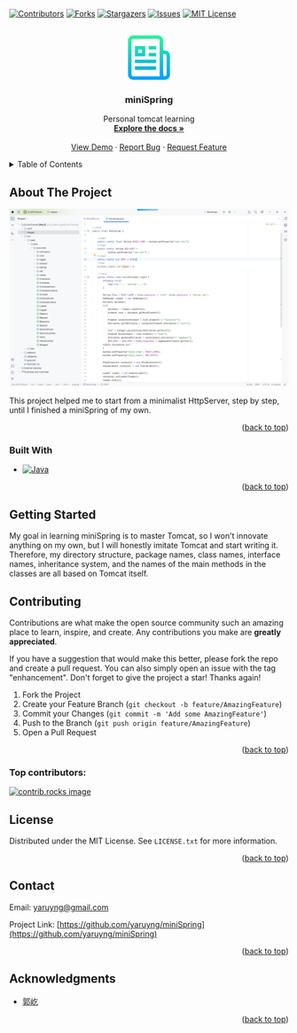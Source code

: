 <a id="readme-top"></a>

[![Contributors][contributors-shield]][contributors-url]
[![Forks][forks-shield]][forks-url]
[![Stargazers][stars-shield]][stars-url]
[![Issues][issues-shield]][issues-url]
[![MIT License][license-shield]][license-url]



<!-- PROJECT LOGO -->
<br />
<div align="center">
  <a href="https://github.com/yaruyng/miniSpring">
    <img src="images/logo.png" alt="Logo" width="80" height="80">
  </a>

<h3 align="center">miniSpring</h3>

  <p align="center">
    Personal tomcat learning
    <br />
    <a href="https://github.com/yaruyng/miniSpring"><strong>Explore the docs »</strong></a>
    <br />
    <br />
    <a href="https://github.com/yaruyng/miniSpring">View Demo</a>
    ·
    <a href="https://github.com/yaruyng/miniSpring/issues/new?labels=bug&template=bug-report---.md">Report Bug</a>
    ·
    <a href="https://github.com/yaruyng/miniSpring/issues/new?labels=enhancement&template=feature-request---.md">Request Feature</a>
  </p>
</div>



<!-- TABLE OF CONTENTS -->
<details>
  <summary>Table of Contents</summary>
  <ol>
    <li>
      <a href="#about-the-project">About The Project</a>
      <ul>
        <li><a href="#built-with">Built With</a></li>
      </ul>
    </li>
    <li><a href="#contributing">Contributing</a></li>
    <li><a href="#license">License</a></li>
    <li><a href="#contact">Contact</a></li>
    <li><a href="#acknowledgments">Acknowledgments</a></li>
  </ol>
</details>



<!-- ABOUT THE PROJECT -->
## About The Project

[![Product Name Screen Shot][product-screenshot]](https://example.com)

This project helped me to start from a minimalist HttpServer, step by step, until I finished a miniSpring of my own.
<p align="right">(<a href="#readme-top">back to top</a>)</p>



### Built With

* [![Java][Java]][Java-url]

<p align="right">(<a href="#readme-top">back to top</a>)</p>



<!-- GETTING STARTED -->
## Getting Started

My goal in learning miniSpring is to master Tomcat, so I won't innovate anything on my own, but I will honestly imitate Tomcat and start writing it. Therefore, my directory structure, package names, class names, interface names, inheritance system, and the names of the main methods in the classes are all based on Tomcat itself.

<!-- CONTRIBUTING -->
## Contributing

Contributions are what make the open source community such an amazing place to learn, inspire, and create. Any contributions you make are **greatly appreciated**.

If you have a suggestion that would make this better, please fork the repo and create a pull request. You can also simply open an issue with the tag "enhancement".
Don't forget to give the project a star! Thanks again!

1. Fork the Project
2. Create your Feature Branch (`git checkout -b feature/AmazingFeature`)
3. Commit your Changes (`git commit -m 'Add some AmazingFeature'`)
4. Push to the Branch (`git push origin feature/AmazingFeature`)
5. Open a Pull Request

<p align="right">(<a href="#readme-top">back to top</a>)</p>

### Top contributors:

<a href="https://github.com/yaruyng/miniSpring/graphs/contributors">
  <img src="https://contrib.rocks/image?repo=yaruyng/miniSpring" alt="contrib.rocks image" />
</a>



<!-- LICENSE.txt -->
## License

Distributed under the MIT License. See `LICENSE.txt` for more information.

<p align="right">(<a href="#readme-top">back to top</a>)</p>



<!-- CONTACT -->
## Contact

Email: yaruyng@gmail.com

Project Link: [https://github.com/yaruyng/miniSpring](https://github.com/yaruyng/miniSpring)

<p align="right">(<a href="#readme-top">back to top</a>)</p>



<!-- ACKNOWLEDGMENTS -->
## Acknowledgments

* [郭屹](https://time.geekbang.org/column/intro/100636401?tab=catalog)
<p align="right">(<a href="#readme-top">back to top</a>)</p>



<!-- MARKDOWN LINKS & IMAGES -->
<!-- https://www.markdownguide.org/basic-syntax/#reference-style-links -->
[contributors-shield]: https://img.shields.io/github/contributors/yaruyng/miniSpring.svg?style=for-the-badge
[contributors-url]: https://github.com/yaruyng/miniSpring/contributors
[forks-shield]: https://img.shields.io/github/forks/yaruyng/miniSpring.svg?style=for-the-badge
[forks-url]: https://github.com/yaruyng/miniSpring/network/members
[stars-shield]: https://img.shields.io/github/stars/yaruyng/miniSpring.svg?style=for-the-badge
[stars-url]: https://github.com/yaruyng/miniSpring/stargazers
[issues-shield]: https://img.shields.io/github/issues/yaruyng/miniSpring.svg?style=for-the-badge
[issues-url]: https://github.com//yaruyng/miniSpring/issues
[license-shield]: https://img.shields.io/github/license/yaruyng/miniSpring.svg?style=for-the-badge
[license-url]: https://github.com/yaruyng/miniSpring/blob/master/LICENSE.txt
[product-screenshot]: images/img.png
[Java]: https://img.shields.io/badge/Java-000000?style=for-the-badge&logoColor=white
[Java-url]: https://www.oracle.com/java/
